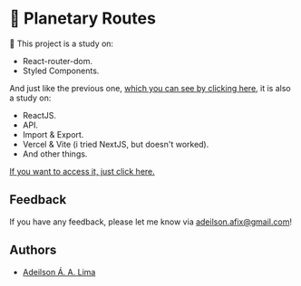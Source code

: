 # 🔭 Planetary Routes

💾 This project is a study on:

- React-router-dom.
- Styled Components.

And just like the previous one,
[which you can see by clicking here](https://planetary-adeilsonaalima.vercel.app/),
it is also a study on:

- ReactJS.
- API.
- Import & Export.
- Vercel & Vite (i tried NextJS, but doesn't worked).
- And other things.

[If you want to access it, just click here.](https://planetary-routes-adeilsonaalima.vercel.app/)

## Feedback

If you have any feedback, please let me know via adeilson.afix@gmail.com!

## Authors

- [Adeilson Á. A. Lima](https://www.github.com/adeilsonaalima)